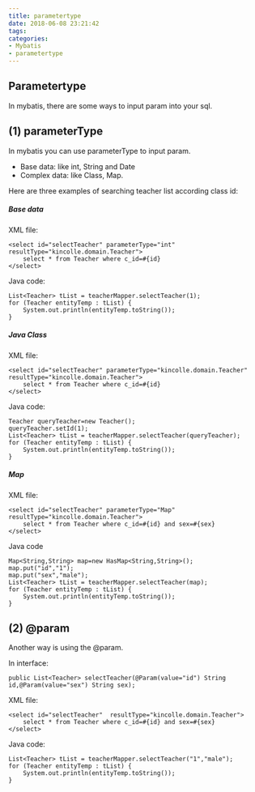 ```yaml
---
title: parametertype
date: 2018-06-08 23:21:42
tags:
categories:
- Mybatis
- parametertype
---
```


## Parametertype
In mybatis, there are some ways to input param into your sql. 

## (1) parameterType
In mybatis you can use parameterType to input param.

- Base data: like int, String and Date
- Complex data: like Class, Map.

Here are three examples of searching teacher list according class id:

##### Base data  
XML file:

	<select id="selectTeacher" parameterType="int" resultType="kincolle.domain.Teacher">  
	    select * from Teacher where c_id=#{id}  
	</select>  

Java code:

	List<Teacher> tList = teacherMapper.selectTeacher(1);    
	for (Teacher entityTemp : tList) {    
	    System.out.println(entityTemp.toString());    
	} 

##### Java Class
XML file:

	<select id="selectTeacher" parameterType="kincolle.domain.Teacher" resultType="kincolle.domain.Teacher">  
	    select * from Teacher where c_id=#{id}  
	</select>  

Java code:

	Teacher queryTeacher=new Teacher();  
	queryTeacher.setId(1);  
	List<Teacher> tList = teacherMapper.selectTeacher(queryTeacher);    
	for (Teacher entityTemp : tList) {    
	    System.out.println(entityTemp.toString()); 
	} 

##### Map
XML file:

	<select id="selectTeacher" parameterType="Map" resultType="kincolle.domain.Teacher">  
	    select * from Teacher where c_id=#{id} and sex=#{sex}  
	</select>  

Java code

	Map<String,String> map=new HasMap<String,String>();  
	map.put("id","1");  
	map.put("sex","male");  
	List<Teacher> tList = teacherMapper.selectTeacher(map);    
	for (Teacher entityTemp : tList) {    
	    System.out.println(entityTemp.toString()); 
	}  

## (2) @param
Another way is using the @param.

In interface:

	public List<Teacher> selectTeacher(@Param(value="id") String id,@Param(value="sex") String sex);

XML file:

	<select id="selectTeacher"  resultType="kincolle.domain.Teacher">  
	    select * from Teacher where c_id=#{id} and sex=#{sex}  
	</select>

Java code:

	List<Teacher> tList = teacherMapper.selectTeacher("1","male");    
	for (Teacher entityTemp : tList) {    
	    System.out.println(entityTemp.toString());
	}